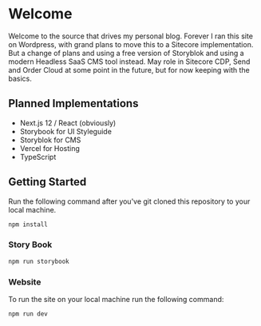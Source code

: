 # Welcome

Welcome to the source that drives my personal blog.  Forever I ran this site on Wordpress, with grand plans to move this to a Sitecore implementation.  But a change of plans and using a free version of Storyblok and using a modern Headless SaaS CMS tool instead.  May role in Sitecore CDP, Send and Order Cloud at some point in the future, but for now keeping with the basics.

## Planned Implementations

- Next.js 12 / React (obviously)
- Storybook for UI Styleguide
- Storyblok for CMS
- Vercel for Hosting
- TypeScript

## Getting Started

Run the following command after you've git cloned this repository to your local machine.

```bash
npm install
```

### Story Book

```bash
npm run storybook
```

### Website

To run the site on your local machine run the following command:

```bash
npm run dev
```